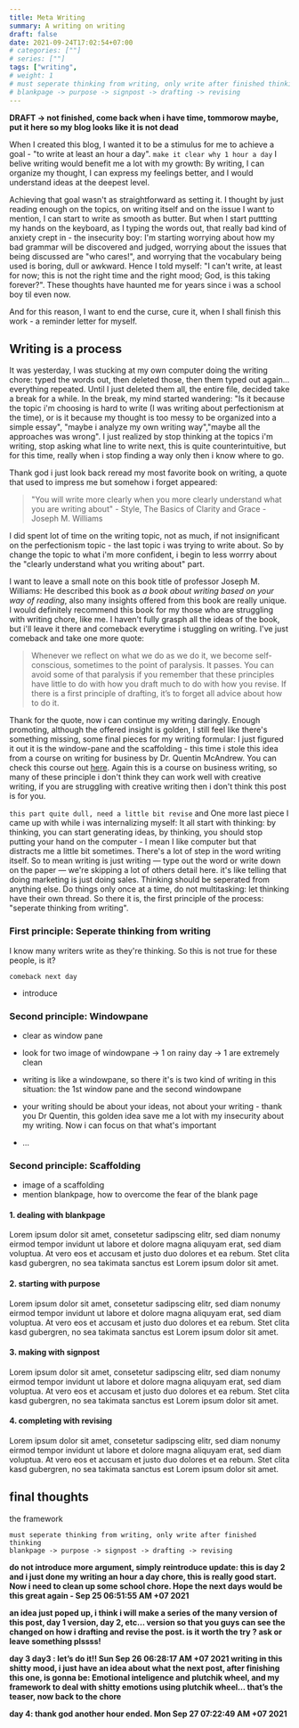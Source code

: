 ```yaml
---
title: Meta Writing
summary: A writing on writing
draft: false
date: 2021-09-24T17:02:54+07:00
# categories: [""]
# series: [""]
tags: ["writing", 
# weight: 1
# must seperate thinking from writing, only write after finished thinking
# blankpage -> purpose -> signpost -> drafting -> revising
---
```


**DRAFT -> not finished, come back when i have time, tommorow maybe, put it here so my blog looks like it is not dead**

When I created this blog, I wanted it to be a stimulus for me to achieve a goal - "to write at least an hour a day". `make it clear why 1 hour a day` I belive writing would benefit me a lot with my growth: By writing, I can organize my thought, I can express my feelings better, and I would understand ideas at the deepest level.

Achieving that goal wasn't as straightforward as setting it. I thought by just reading enough on the topics, on writing itself and on the issue I want to mention, I can start to write as smooth as butter. But when I start puttting my hands on the keyboard, as I typing the words out, that really bad kind of anxiety crept in - the insecurity boy: I'm starting worrying about how my bad grammar will be discovered and judged, worrying about the issues that being discussed are "who cares!", and worrying that the vocabulary being used is boring, dull or awkward. Hence I told myself: "I can't write, at least for now; this is not the right time and the right mood; God, is this taking forever?". These thoughts have haunted me for years since i was a school boy til even now.

And for this reason, I want to end the curse, cure it, when I shall finish this work - a reminder letter for myself.

## Writing is a process

It was yesterday, I was stucking at my own computer doing the writing chore: typed the words out, then deleted those, then them typed out again... everything repeated. Until I just deleted them all, the entire file, decided take a break for a while. In the break, my mind started wandering: "Is it because the topic i'm choosing is hard to write (I was writing about perfectionism at the time), or is it because my thought is too messy to be organized into a simple essay", "maybe i analyze my own writing way","maybe all the approaches was wrong". I just realized by stop thinking at the topics i'm writing, stop asking what line to write next, this is quite counterintuitive, but for this time, really when i stop finding a way only then i know where to go.

Thank god i just look back reread my most favorite book on writing, a quote that used to impress me but somehow i forget appeared:

> "You will write more clearly when you more clearly understand what you are writing about" - Style, The Basics of Clarity and Grace - Joseph M. Williams

I did spent lot of time on the writing topic, not as much, if not insignificant on the perfectionism topic - the last topic i was trying to write about. So by change the topic to what i'm more confident, i begin to less worrry about the "clearly understand what you writing about" part.

I want to leave a small note on this book title of professor Joseph M. Williams: He described this book as *a book about writing based on your way of reading*, also many insights offered from this book are really unique. I would definitely recommend this book for my those who are struggling with writing chore, like me. I haven't fully grasph all the ideas of the book, but i'll leave it there and comeback everytime i stuggling on writing. I've just comeback and take one more quote:

> Whenever we reflect on what we do as we do it, we become self-conscious, sometimes to the point of paralysis. It passes. You can avoid some of that paralysis if you remember that these principles have little to do with how you draft much to do with how you revise. If there is a first principle of drafting, it’s to forget all advice about how to do it.

Thank for the quote, now i can continue my writing daringly. Enough promoting, although the offered insight is golden, I still feel like there's something missing, some final pieces for my writing formular: I just figured it out it is the window-pane and the scaffolding - this time i stole this idea from a course on writing for business by Dr. Quentin McAndrew. You can check this course out [here](https://www.coursera.org/learn/writing-for-business). Again this is a course on business writing, so many of these principle i don't think they can work well with creative writing, if you are struggling with creative writing then i don't think this post is for you.

`this part quite dull, need a little bit revise`
and One more last piece I came up with while i was internalizing myself: It all start with thinking: by thinking, you can start generating ideas, by thinking, you should stop putting your hand on the computer - I mean I like computer but that distracts me a little bit sometimes. There's a lot of step in the word writing itself. So to mean writing is just writing — type out the word or write down on the paper — we're skipping a lot of others detail here. it's like telling that doing marketing is just doing sales.
Thinking should be seperated from anything else. Do things only once at a time, do not multitasking: let thinking have their own thread. So there it is, the first principle of the process: "seperate thinking from writing".


### First principle: Seperate thinking from writing

I know many writers write as they're thinking. So this is not true for these people, is it? 

`comeback next day`
- introduce

### Second principle: Windowpane

- clear as window pane
 
- look for two image of windowpane -> 1 on rainy day -> 1 are extremely clean
 
- writing is like a windowpane, so there it's is two kind of writing in this situation: the 1st window pane and the second windowpane
- your writing should be about your ideas, not about your writing - thank you Dr Quentin, this golden idea save me a lot with my insecurity about my writing. Now i can focus on that what's important
- ...

### Second principle: Scaffolding

- image of a scaffolding
- mention blankpage, how to overcome the fear of the blank page

#### 1. dealing with blankpage

Lorem ipsum dolor sit amet, consetetur sadipscing elitr, sed diam nonumy eirmod tempor invidunt ut labore et dolore magna aliquyam erat, sed diam voluptua. At vero eos et accusam et justo duo dolores et ea rebum. Stet clita kasd gubergren, no sea takimata sanctus est Lorem ipsum dolor sit amet.

#### 2. starting with purpose

Lorem ipsum dolor sit amet, consetetur sadipscing elitr, sed diam nonumy eirmod tempor invidunt ut labore et dolore magna aliquyam erat, sed diam voluptua. At vero eos et accusam et justo duo dolores et ea rebum. Stet clita kasd gubergren, no sea takimata sanctus est Lorem ipsum dolor sit amet.

#### 3. making with signpost

Lorem ipsum dolor sit amet, consetetur sadipscing elitr, sed diam nonumy eirmod tempor invidunt ut labore et dolore magna aliquyam erat, sed diam voluptua. At vero eos et accusam et justo duo dolores et ea rebum. Stet clita kasd gubergren, no sea takimata sanctus est Lorem ipsum dolor sit amet.

#### 4. completing with revising

Lorem ipsum dolor sit amet, consetetur sadipscing elitr, sed diam nonumy eirmod tempor invidunt ut labore et dolore magna aliquyam erat, sed diam voluptua. At vero eos et accusam et justo duo dolores et ea rebum. Stet clita kasd gubergren, no sea takimata sanctus est Lorem ipsum dolor sit amet.

## final thoughts

the framework

```
must seperate thinking from writing, only write after finished thinking
blankpage -> purpose -> signpost -> drafting -> revising
```

**do not introduce more argument, simply reintroduce update: this is day 2 and i just done my writing an hour a day chore, this is really good start. Now i need to clean up some school chore. Hope the next days would be this great again - Sep 25 06:51:55 AM +07 2021**

**an idea just poped up, i think i will make a series of the many version of this post, day 1 version, day 2, etc… version so that you guys can see the changed on how i drafting and revise the post. is it worth the try ? ask or leave something plssss!**

**day 3 day3 : let’s do it!! Sun Sep 26 06:28:17 AM +07 2021 writing in this shitty mood, i just have an idea about what the next post, after finishing this one, is gonna be: Emotional inteligence and plutchik wheel, and my framework to deal with shitty emotions using plutchik wheel… that’s the teaser, now back to the chore**

**day 4: thank god another hour ended. Mon Sep 27 07:22:49 AM +07 2021**
